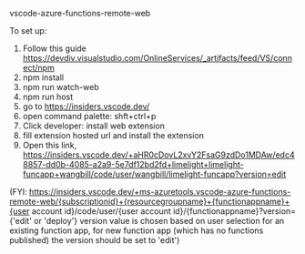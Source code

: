 vscode-azure-functions-remote-web

To set up:

1. Follow this guide https://devdiv.visualstudio.com/OnlineServices/_artifacts/feed/VS/connect/npm
2. npm install
3. npm run watch-web
4. npm run host
5. go to https://insiders.vscode.dev/
6. open command palette: shft+ctrl+p
7. Click developer: install web extension
8. fill extension hosted url and install the extension
9. Open this link, https://insiders.vscode.dev/+aHR0cDovL2xvY2FsaG9zdDo1MDAw/edc48857-dd0b-4085-a2a9-5e7df12bd2fd+limelight+limelight-funcapp+wangbill/code/user/wangbill/limelight-funcapp?version=edit

(FYI: https://insiders.vscode.dev/+ms-azuretools.vscode-azure-functions-remote-web/{subscriptionid}+{resourcegroupname}+{functionappname}+{user account id}/code/user/{user account id}/{functionappname}?version={'edit' or 'deploy'}
version value is chosen based on user selection for an existing function app, for new function app (which has no functions published) the version should be set to 'edit')

